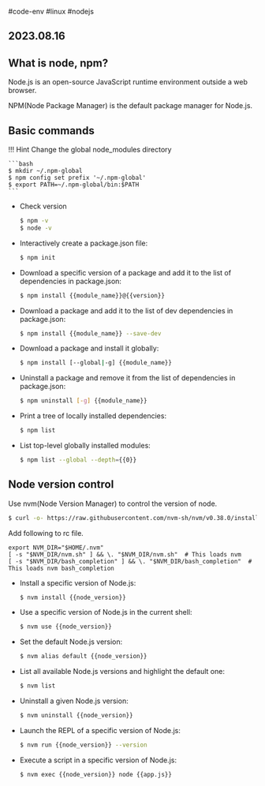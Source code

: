 #code-env #linux #nodejs
## 2023.08.16

## What is node, npm?

Node.js is an open-source JavaScript runtime environment outside a web browser.

NPM(Node Package Manager) is the default package manager for Node.js.

## Basic commands

!!! Hint Change the global node_modules directory

    ```bash
    $ mkdir ~/.npm-global
    $ npm config set prefix '~/.npm-global'
    $ export PATH=~/.npm-global/bin:$PATH
    ```


- Check version

  ```bash
  $ npm -v
  $ node -v
  ```

- Interactively create a package.json file:

  ```bash
  $ npm init
  ```

- Download a specific version of a package and add it to the list of dependencies in package.json:

  ```bash
  $ npm install {{module_name}}@{{version}}
  ```

- Download a package and add it to the list of dev dependencies in package.json:

  ```bash
  $ npm install {{module_name}} --save-dev
  ```

- Download a package and install it globally:

  ```bash
  $ npm install [--global|-g] {{module_name}}
  ```

- Uninstall a package and remove it from the list of dependencies in package.json:

  ```bash
  $ npm uninstall [-g] {{module_name}}
  ```

- Print a tree of locally installed dependencies:

  ```bash
  $ npm list
  ```

- List top-level globally installed modules:

  ```bash
  $ npm list --global --depth={{0}}
  ```

## Node version control

Use nvm(Node Version Manager) to control the version of node.

```bash
$ curl -o- https://raw.githubusercontent.com/nvm-sh/nvm/v0.38.0/install.sh | bash
```

Add following to rc file.

```
export NVM_DIR="$HOME/.nvm"
[ -s "$NVM_DIR/nvm.sh" ] && \. "$NVM_DIR/nvm.sh"  # This loads nvm
[ -s "$NVM_DIR/bash_completion" ] && \. "$NVM_DIR/bash_completion"  # This loads nvm bash_completion
```

- Install a specific version of Node.js:

  ```bash
  $ nvm install {{node_version}}
  ```

- Use a specific version of Node.js in the current shell:

  ```bash
  $ nvm use {{node_version}}
  ```

- Set the default Node.js version:

  ```bash
  $ nvm alias default {{node_version}}
  ```

- List all available Node.js versions and highlight the default one:

  ```bash
  $ nvm list
  ```

- Uninstall a given Node.js version:

  ```bash
  $ nvm uninstall {{node_version}}
  ```

- Launch the REPL of a specific version of Node.js:

  ```bash
  $ nvm run {{node_version}} --version
  ```

- Execute a script in a specific version of Node.js:

  ```bash
  $ nvm exec {{node_version}} node {{app.js}}
  ```
